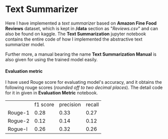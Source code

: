 # Text Summarizer

Here I have implemented a _text summarizer_ based on **Amazon Fine Food Reviews** dataset, which is kept in **/data** section as "_Reviews.csv_" and can also be found on kaggle.
The **Text Summarization** jupyter notebook contains the entire code of how I implemented the abstractive text summarizer model.

Further more, a manual bearing the name **Text Summarization Manual** is also given for using the trained model easily.

#### Evaluation metric
I have used Rouge score for evaluating model's accuracy, and it obtains the following rouge scores (*rounded off to two decimal places*). The detail code for it in given in **Evaluation Metric** notebook.

<table>
<tbody>
<tr>
<td></td>
<td>f1 score</td>
<td>precision</td>
<td>recall</td>
</tr>
<tr>
<td>Rouge-1</td>
<td>0.28</td>
<td>0.33</td>
<td>0.27</td>
</tr>
<tr>
<td>Rogue-2</td>
<td>0.12</td>
<td>0.14</td>
<td>0.12</td>
</tr>
<tr>
<td>Rogue-l</td>
<td>0.26</td>
<td>0.32</td>
<td>0.26</td>
</tr>
</tbody>
</table>
